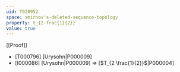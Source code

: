 ```yaml
---
uid: T020952
space: smirnov's-deleted-sequence-topology
property: t_{2-frac{1}{2}}
value: true
---
```

[[Proof]]

* [T000796] [Urysohn|P000009]
* [I000086] [Urysohn|P000009] => [$T_{2 \frac{1}{2}}$|P000004]

